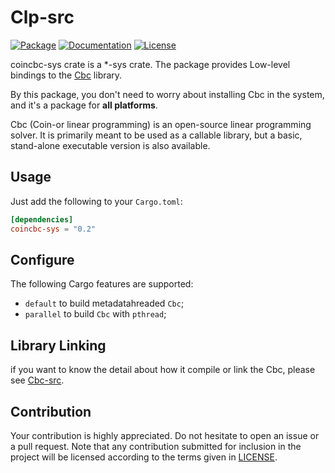 # Clp-src

[![Package][package-img]][package-url] [![Documentation][documentation-img]][documentation-url] [![License][license-img]][license-url]

coincbc-sys crate is a *-sys crate. The package provides Low-level bindings to the [Cbc] library.

By this package, you don't need to worry about installing Cbc in the system, and it's a package for **all platforms**.

Cbc (Coin-or linear programming) is an open-source linear programming solver. It is primarily meant to be used as a callable library, but a basic, stand-alone executable version is also available.

## Usage
Just add the following to your `Cargo.toml`:

```toml
[dependencies]
coincbc-sys = "0.2"
```

## Configure

The following Cargo features are supported:

* `default` to build metadatahreaded `Cbc`;
* `parallel` to build `Cbc` with `pthread`;

## Library Linking
if you want to know the detail about how it compile or link the Cbc, please see [Cbc-src].

## Contribution

Your contribution is highly appreciated. Do not hesitate to open an issue or a
pull request. Note that any contribution submitted for inclusion in the project
will be licensed according to the terms given in [LICENSE](license-url).

[Cbc]: https://github.com/coin-or/Cbc
[Cbc-src]: https://github.com/Maroon502/cbc-src

[documentation-img]: https://docs.rs/coincbc-sys/badge.svg
[documentation-url]: https://docs.rs/coincbc-sys
[package-img]: https://img.shields.io/crates/v/coincbc-sys.svg
[package-url]: https://crates.io/crates/coincbc-sys
[license-img]: https://img.shields.io/crates/l/coincbc-sys.svg
[license-url]: https://github.com/Maroon502/coincbc-sys/blob/master/LICENSE.md